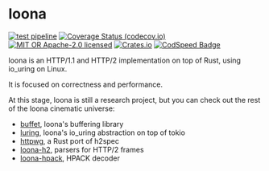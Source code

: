 # loona

[![test pipeline](https://github.com/bearcove/loona/actions/workflows/test.yml/badge.svg)](https://github.com/bearcove/loona/actions/workflows/test.yml?query=branch%3Amain)
[![Coverage Status (codecov.io)](https://codecov.io/gh/bearcove/loona/branch/main/graph/badge.svg)](https://codecov.io/gh/bearcove/loona/)
[![MIT OR Apache-2.0 licensed](https://img.shields.io/badge/license-MIT+Apache_2.0-blue.svg)](./LICENSE)
[![Crates.io](https://img.shields.io/crates/v/loona)](https://crates.io/crates/loona)
[![CodSpeed Badge](https://img.shields.io/endpoint?url=https://codspeed.io/badge.json)](https://codspeed.io/bearcove/loona)

loona is an HTTP/1.1 and HTTP/2 implementation on top of Rust, using io_uring on Linux.

It is focused on correctness and performance.

At this stage, loona is still a research project, but you can check out the
rest of the loona cinematic universe:

  * [buffet](https://crates.io/crates/buffet), loona's buffering library
  * [luring](https://crates.io/crates/luring), loona's io_uring abstraction on top of tokio
  * [httpwg](https://crates.io/crates/httpwg), a Rust port of h2spec
  * [loona-h2](https://crates.io/crates/loona-h2), parsers for HTTP/2 frames
  * [loona-hpack](https://crates.io/crates/loona-hpack), HPACK decoder
